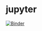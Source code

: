 # jupyter

[![Binder](https://mybinder.org/badge_logo.svg)](https://mybinder.org/v2/gh/alphaone/jupyter/master)
